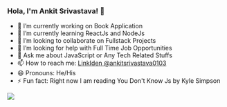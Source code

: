 ### Hola, I'm Ankit Srivastava!  👋

-   🔭  I’m currently working on Book Application
-   🌱  I’m currently learning ReactJs and NodeJs
-   👯  I’m looking to collaborate on Fullstack Projects
-   🤔  I’m looking for help with Full Time Job Opportunities
-   💬  Ask me about JavaScript or Any Tech Related Stuffs
-   📫  How to reach me: [LinkIden @ankitsrivastava0103](https://www.linkedin.com/in/ankitsrivastava0103/)
-   😄  Pronouns: He/His
-   ⚡  Fun fact: Right now I am reading You Don't Know Js by Kyle Simpson


  <img src="https://github-readme-stats.vercel.app/api?username=ankitsrivastava0103&&show_icons=true&title_color=ffffff&icon_color=bb2acf&text_color=daf7dc&bg_color=151515">
